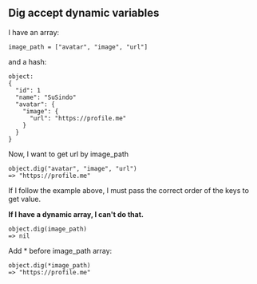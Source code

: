 
## Dig accept dynamic variables

I have an array:
```
image_path = ["avatar", "image", "url"]
```
and a hash:
```
object:
{
  "id": 1
  "name": "SuSindo"
  "avatar": {
    "image": {
      "url": "https://profile.me"
    }
  }
}
```

Now, I want to get url by image_path
```
object.dig("avatar", "image", "url")
=> "https://profile.me"
```
If I follow the example above, I must pass the correct order of the keys to get value.

**If I have a dynamic array, I can't do that.**
```
object.dig(image_path)
=> nil
```
Add * before image_path array:
```
object.dig(*image_path)
=> "https://profile.me"
```
